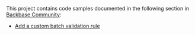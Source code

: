 This project contains code samples documented in the following section in [Backbase Community](https://community.backbase.com/documentation/DBS/latest/index):

* [Add a custom batch validation rule](https://community.backbase.com/documentation/DBS/latest/batches_add_custom_validation_rule)
